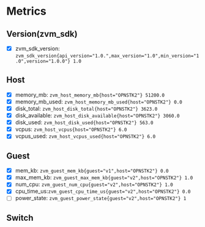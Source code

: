 # Metrics

## Version(zvm_sdk)
- [x] zvm_sdk_version: 
    `zvm_sdk_version{api_version="1.0.",max_version="1.0",min_version="1.0",version="1.0.0"} 1.0`

## Host
- [x] memory_mb: `zvm_host_memory_mb{host="OPNSTK2"} 51200.0`
- [x] memory_mb_used: `zvm_host_memory_mb_used{host="OPNSTK2"} 0.0`
- [x] disk_total: `zvm_host_disk_total{host="OPNSTK2"} 3623.0`
- [x] disk_available: `zvm_host_disk_available{host="OPNSTK2"} 3060.0`
- [x] disk_used: `zvm_host_disk_used{host="OPNSTK2"} 563.0`
- [x] vcpus: `zvm_host_vcpus{host="OPNSTK2"} 6.0`
- [x] vcpus_used: `zvm_host_vcpus_used{host="OPNSTK2"} 6.0`

## Guest
- [x] mem_kb: `zvm_guest_mem_kb{guest="v1",host="OPNSTK2"} 0.0`
- [x] max_mem_kb: `zvm_guest_max_mem_kb{guest="v2",host="OPNSTK2"} 1.0`
- [x] num_cpu: `zvm_guest_num_cpu{guest="v2",host="OPNSTK2"} 1.0`
- [x] cpu_time_us:`zvm_guest_cpu_time_us{guest="v2",host="OPNSTK2"} 0.0`
- [ ] power_state: `zvm_guest_power_state{guest="v2",host="OPNSTK2"} 1`

## Switch